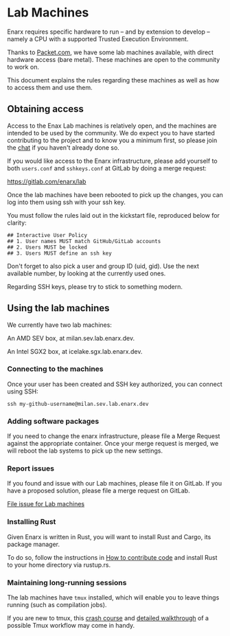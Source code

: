 # Lab Machines

Enarx requires specific hardware to run – and by extension to develop – namely a CPU with a supported Trusted Execution Environment.

Thanks to [Packet.com](https://packet.com), we have some lab machines available, with direct hardware access (bare metal). These machines are open to the community to work on.

This document explains the rules regarding these machines as well as how to access them and use them.

## Obtaining access

Access to the Enax Lab machines is relatively open, and the machines are intended to be used by the community. We do expect you to have started contributing to the project and to know you a minimum first, so please join the [chat](https://chat.enarx.dev) if you haven't already done so.

If you would like access to the Enarx infrastructure, please add yourself to both `users.conf` and `sshkeys.conf` at GitLab by doing a merge request:

https://gitlab.com/enarx/lab

Once the lab machines have been rebooted to pick up the changes, you can log into them using ssh with your ssh key. 

You must follow the rules laid out in the kickstart file, reproduced below for clarity:

```
## Interactive User Policy
## 1. User names MUST match GitHub/GitLab accounts
## 2. Users MUST be locked
## 3. Users MUST define an ssh key
```

Don't forget to also pick a user and group ID (uid, gid). Use the next available number, by looking at the currently used ones.

Regarding SSH keys, please try to stick to something modern.

## Using the lab machines

We currently have two lab machines:

An AMD SEV box, at milan.sev.lab.enarx.dev.

An Intel SGX2 box, at icelake.sgx.lab.enarx.dev.

### Connecting to the machines

Once your user has been created and SSH key authorized, you can connect using SSH:

```
ssh my-github-username@milan.sev.lab.enarx.dev
```

### Adding software packages

If you need to change the enarx infrastructure, please file a Merge Request
against the appropriate container. Once your merge request is merged,
we will reboot the lab systems to pick up the new settings.

### Report issues

If you found and issue with our Lab machines, please file it on GitLab. If you have a proposed solution, please file a merge request on GitLab.

[File issue for Lab machines](https://gitlab.com/enarx/lab/-/issues) 

### Installing Rust

Given Enarx is written in Rust, you will want to install Rust and Cargo, its package manager.

To do so, follow the instructions in [How to contribute code](Code#rust) and install Rust to your home directory via rustup.rs.

### Maintaining long-running sessions

The lab machines have `tmux` installed, which will enable you to leave things running (such as compilation jobs).  

If you are new to tmux, this [crash course](https://thoughtbot.com/blog/a-tmux-crash-course) and [detailed walkthrough](https://thevaluable.dev/tmux-boost-productivity-terminal/) of a possible Tmux workflow may come in handy.